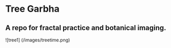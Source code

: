# Tree Garbha

## A repo for fractal practice and botanical imaging.

![tree1] (/images/treetime.png)
